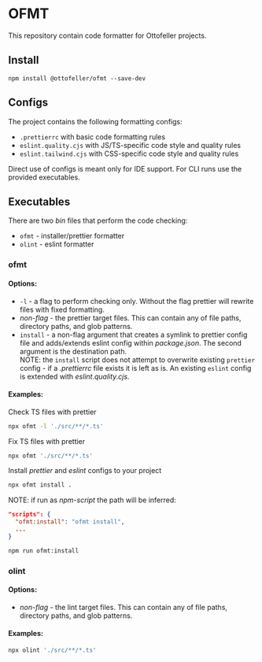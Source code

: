 # OFMT

This repository contain code formatter for Ottofeller projects.

## Install

```shell
npm install @ottofeller/ofmt --save-dev
```

## Configs

The project contains the following formatting configs:
- `.prettierrc` with basic code formatting rules
- `eslint.quality.cjs` with JS/TS-specific code style and quality rules
- `eslint.tailwind.cjs` with CSS-specific code style and quality rules

Direct use of configs is meant only for IDE support. For CLI runs use the provided executables.

## Executables

There are two _bin_ files that perform the code checking:
- `ofmt` - installer/prettier formatter
- `olint` - eslint formatter

### ofmt

#### Options:
- `-l` - a flag to perform checking only. Without the flag prettier will rewrite files with fixed formatting.
- _non-flag_ - the prettier target files. This can contain any of file paths, directory paths, and glob patterns.
- `install` - a non-flag argument that creates a symlink to prettier config file and adds/extends eslint config within _package.json_. The second argument is the destination path.\
NOTE: the `install` script does not attempt to overwrite existing `prettier` config - if a _.prettierrc_ file exists it is left as is. An existing `eslint` config is extended with _eslint.quality.cjs_.

#### Examples:

Check TS files with prettier
```bash
npx ofmt -l './src/**/*.ts'
```

Fix TS files with prettier
```bash
npx ofmt './src/**/*.ts'
```

Install _prettier_ and _eslint_ configs to your project
```bash
npx ofmt install .
```
NOTE: if run as _npm-script_ the path will be inferred:
```json
"scripts": {
  "ofmt:install": "ofmt install",
  ...
}
```
```bash
npm run ofmt:install
```

### olint

#### Options:
- _non-flag_ - the lint target files. This can contain any of file paths, directory paths, and glob patterns.

#### Examples:
```bash
npx olint './src/**/*.ts'
```